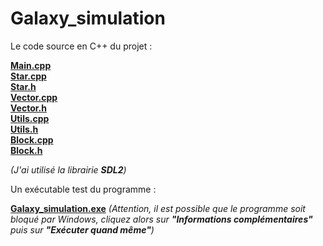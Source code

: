 # Galaxy_simulation  
  
Le code source en C++ du projet :

[**Main.cpp**](https://github.com/angeluriot/Galaxy_simulation/blob/master/Main.cpp)  
[**Star.cpp**](https://github.com/angeluriot/Galaxy_simulation/blob/master/Star.cpp)  
[**Star.h**](https://github.com/angeluriot/Galaxy_simulation/blob/master/Star.h)  
[**Vector.cpp**](https://github.com/angeluriot/Galaxy_simulation/blob/master/Vector.cpp)  
[**Vector.h**](https://github.com/angeluriot/Galaxy_simulation/blob/master/Vector.h)  
[**Utils.cpp**](https://github.com/angeluriot/Galaxy_simulation/blob/master/Utils.cpp)  
[**Utils.h**](https://github.com/angeluriot/Galaxy_simulation/blob/master/Utils.h)  
[**Block.cpp**](https://github.com/angeluriot/Galaxy_simulation/blob/master/Block.cpp)  
[**Block.h**](https://github.com/angeluriot/Galaxy_simulation/blob/master/Block.h)  
  
*(J'ai utilisé la librairie* ***SDL2***_)_  
  
Un exécutable test du programme :  
  
[**Galaxy_simulation.exe**](https://github.com/angeluriot/Galaxy_simulation/blob/master/Galaxy_simulation.exe) *(Attention, il est possible que le programme soit bloqué par Windows, cliquez alors sur* ***"Informations complémentaires"*** *puis sur* ***"Exécuter quand même"***_)_
